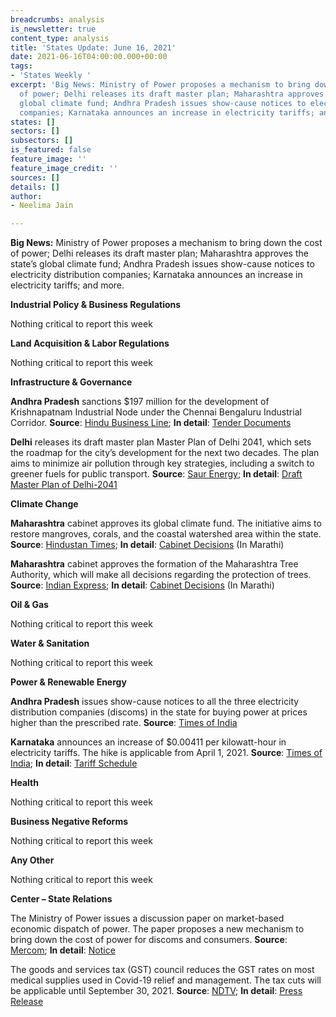 ```yaml
---
breadcrumbs: analysis
is_newsletter: true
content_type: analysis
title: 'States Update: June 16, 2021'
date: 2021-06-16T04:00:00.000+00:00
tags:
- 'States Weekly '
excerpt: 'Big News: Ministry of Power proposes a mechanism to bring down the cost
  of power; Delhi releases its draft master plan; Maharashtra approves the state’s
  global climate fund; Andhra Pradesh issues show-cause notices to electricity distribution
  companies; Karnataka announces an increase in electricity tariffs; and more.'
states: []
sectors: []
subsectors: []
is_featured: false
feature_image: ''
feature_image_credit: ''
sources: []
details: []
author:
- Neelima Jain

---
```

**Big News:** Ministry of Power proposes a mechanism to bring down the cost of power; Delhi releases its draft master plan; Maharashtra approves the state’s global climate fund; Andhra Pradesh issues show-cause notices to electricity distribution companies; Karnataka announces an increase in electricity tariffs; and more.

**Industrial Policy & Business Regulations**

Nothing critical to report this week

**Land Acquisition & Labor Regulations**

Nothing critical to report this week

**Infrastructure & Governance**

**Andhra Pradesh** sanctions $197 million for the development of Krishnapatnam Industrial Node under the Chennai Bengaluru Industrial Corridor. **Source**: [Hindu Business Line](https://www.thehindubusinessline.com/news/ap-govt-sanctions-1448-cr-of-krishnapatnam-industrial-node/article34794878.ece); **In detail**: [Tender Documents](https://judicialpreview.ap.gov.in/project-documents?project=ea88e51f4d0d324ae89dcbd2fd49fc7665616662386661626365613432616536363165373066663034643239623030646566623363663938346561323161393636626238363361613535353332306335a4725e)

**Delhi** releases its draft master plan Master Plan of Delhi 2041, which sets the roadmap for the city’s development for the next two decades. The plan aims to minimize air pollution through key strategies, including a switch to greener fuels for public transport. **Source**: [Saur Energy](https://www.saurenergy.com/solar-energy-news/delhis-2041-draft-master-plan-foresees-50-percent-energy-from-renewables); **In detail**: [Draft Master Plan of Delhi-2041](https://dda.org.in/MPD_2041.aspx)

**Climate Change**

**Maharashtra** cabinet approves its global climate fund. The initiative aims to restore mangroves, corals, and the coastal watershed area within the state. **Source**: [Hindustan Times](https://www.hindustantimes.com/cities/mumbai-news/maharashtra-cabinet-nod-for-climate-fund-plan-for-coastal-restoration-101623436296467.html); **In detail**: [Cabinet Decisions](https://www.maharashtra.gov.in/Site/upload/CabinetDecision/English/10-06-2021%20Cabinet%20Decision%20(Meeting%20No.70).pdf) (In Marathi)

**Maharashtra** cabinet approves the formation of the Maharashtra Tree Authority, which will make all decisions regarding the protection of trees. **Source**: [Indian Express](https://indianexpress.com/article/cities/mumbai/maharashtra-cabinet-nod-to-proposed-amendments-for-protection-of-heritage-trees-7353577/); **In detail**: [Cabinet Decisions](https://www.maharashtra.gov.in/Site/upload/CabinetDecision/English/10-06-2021%20Cabinet%20Decision%20(Meeting%20No.70).pdf) (In Marathi)

**Oil & Gas**

Nothing critical to report this week

**Water & Sanitation**

Nothing critical to report this week

**Power & Renewable Energy**

**Andhra Pradesh** issues show-cause notices to all the three electricity distribution companies (discoms) in the state for buying power at prices higher than the prescribed rate. **Source**: [Times of India](https://timesofindia.indiatimes.com/city/amaravati/andhra-pradesh-electricity-regulatory-commission-issues-notices-to-discoms-for-buying-power-at-higher-price/articleshow/83423223.cms)

**Karnataka** announces an increase of $0.00411 per kilowatt-hour in electricity tariffs. The hike is applicable from April 1, 2021. **Source**: [Times of India](https://timesofindia.indiatimes.com/city/bengaluru/karnataka-power-tariff-up-by-30-paise-per-unit-on-average/articleshow/83379225.cms); **In detail**: [Tariff Schedule](https://karunadu.karnataka.gov.in/kerc/Tariff%20Order%202021/Final%20Revised%20Retail%20Supply%20Schedule%20for%20FY21.pdf)

**Health**

Nothing critical to report this week

**Business Negative Reforms**

Nothing critical to report this week

**Any Other**

Nothing critical to report this week

**Center – State Relations**

The Ministry of Power issues a discussion paper on market-based economic dispatch of power. The paper proposes a new mechanism to bring down the cost of power for discoms and consumers. **Source**: [Mercom](https://mercomindia.com/ministry-proposes-new-mechanism/); **In detail**: [Notice](https://powermin.gov.in/sites/default/files/webform/notices/Seeking_comments_on_Discussion_Paper_on_Market_Based_Economic_Dispatch_MBED.pdf)

The goods and services tax (GST) council reduces the GST rates on most medical supplies used in Covid-19 relief and management. The tax cuts will be applicable until September 30, 2021. **Source**: [NDTV](https://www.ndtv.com/business/gst-council-meeting-2021-finance-minister-nirmala-sitharaman-chairs-44th-gst-meet-check-tax-cut-on-covid-essentials-black-fungus-medicine-2462294); **In detail**: [Press Release](https://pib.gov.in/PressReleasePage.aspx?PRID=1726525)

